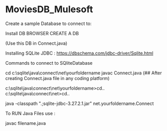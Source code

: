 # MoviesDB_Mulesoft


Create a sample Database to connect to:

Install DB BROWSER 
CREATE A DB

(Use this DB in Connect.java)

Installing SQLite JDBC :
https://dbschema.com/jdbc-driver/Sqlite.html


Commands to connect to SQliteDatabase

cd c:\sqlite\java\connect\net\yourfoldername
javac Connect.java (## After creating Connect.java file in any coding platform)

c:\sqlite\java\connect\net\yourfoldername>cd..
c:\sqlite\java\connect\net>cd..

java -classpath ".;sqlite-jdbc-3.27.2.1.jar" net.yourfoldername.Connect

To RUN Java Files use :

javac filename.java




